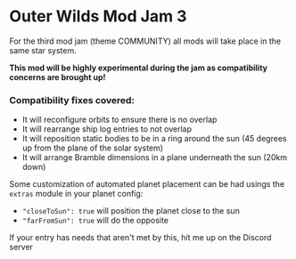 # Outer Wilds Mod Jam 3

For the third mod jam (theme COMMUNITY) all mods will take place in the same star system.

**This mod will be highly experimental during the jam as compatibility concerns are brought up!**

### Compatibility fixes covered:
- It will reconfigure orbits to ensure there is no overlap
- It will rearrange ship log entries to not overlap
- It will reposition static bodies to be in a ring around the sun (45 degrees up from the plane of the solar system)
- It will arrange Bramble dimensions in a plane underneath the sun (20km down)

Some customization of automated planet placement can be had usings the `extras` module in your planet config:
- `"closeToSun": true` will position the planet close to the sun
- `"farFromSun": true` will do the opposite

If your entry has needs that aren't met by this, hit me up on the Discord server
